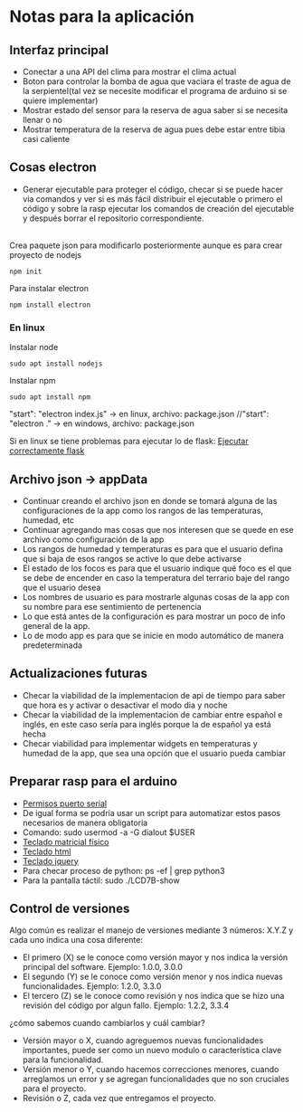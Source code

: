 # Notas para la aplicación

## Interfaz principal
- Conectar a una API del clima para mostrar el clima actual
- Boton para controlar la bomba de agua que vaciara el traste de agua de la serpienteI(tal vez se necesite modificar el programa de arduino si se quiere implementar)
- Mostrar estado del sensor para la reserva de agua saber si se necesita llenar o no
- Mostrar temperatura de la reserva de agua pues debe estar entre tibia casi caliente

## Cosas electron
- Generar ejecutable para proteger el código, checar si se puede hacer via comandos y ver si es más fácil distribuir el ejecutable o primero el código y sobre la rasp ejecutar los comandos de creación del ejecutable y después borrar el repositorio correspondiente.
<br>
Crea paquete json para modificarlo posteriormente aunque es para crear proyecto de nodejs

```
npm init
```

Para instalar electron
```
npm install electron
```

### En linux
Instalar node
```
sudo apt install nodejs
```
Instalar npm
```
sudo apt install npm
```

"start": "electron index.js" -> en linux, archivo: package.json
//"start": "electron ." -> en windows, archivo: package.json

Si en linux se tiene problemas para ejecutar lo de flask:
[Ejecutar correctamente flask](https://medium.com/@sanzidkawsar/the-python-flask-problem-oserror-errno-98-address-already-in-use-flask-49daaccaef4f)

## Archivo json -> appData
- Continuar creando el archivo json en donde se tomará alguna de las configuraciones de la app como los rangos de las temperaturas, humedad, etc
- Continuar agregando mas cosas que nos interesen que se quede en ese archivo como configuración de la app
- Los rangos de humedad y temperaturas es para que el usuario defina que si baja de esos rangos se active lo que debe activarse
- El estado de los focos es para que el usuario indique qué foco es el que se debe de encender en caso la temperatura del terrario baje del rango que el usuario desea
- Los nombres de usuario es para mostrarle algunas cosas de la app con su nombre para ese sentimiento de pertenencia
- Lo que está antes de la configuración es para mostrar un poco de info general de la app.
- Lo de modo app es para que se inicie en modo automático de manera predeterminada

## Actualizaciones futuras
- Checar la viabilidad de la implementacion de api de tiempo para saber que hora es y activar o desactivar el modo dia y noche
- Checar la viabilidad de la implementacion de cambiar entre español e inglés, en este caso sería para inglés porque la de español ya está hecha
- Checar viabilidad para implementar widgets en temperaturas y humedad de la app, que sea una opción que el usuario pueda cambiar

## Preparar rasp para el arduino
- [Permisos puerto serial](https://askubuntu.com/questions/58119/changing-permissions-on-serial-port)
- De igual forma se podría usar un script para automatizar estos pasos necesarios de manera obligatoria
- Comando: sudo usermod -a -G dialout $USER
- [Teclado matricial físico](https://descubrearduino.com/conectar-teclado-a-raspberry-pi/)
- [Teclado html](https://www.youtube.com/watch?v=uGohVJhgSN8&t=594s)
- [Teclado jquery](https://www.jose-aguilar.com/blog/teclado-virtual-con-jquery/)
- Para checar proceso de python: ps -ef | grep python3
- Para la pantalla táctil: sudo ./LCD7B-show

## Control de versiones
Algo común es realizar el manejo de versiones mediante 3 números: X.Y.Z y cada uno indica una cosa diferente:

- El primero (X) se le conoce como versión mayor y nos indica la versión principal del software. Ejemplo: 1.0.0, 3.0.0
- El segundo (Y) se le conoce como versión menor y nos indica nuevas funcionalidades. Ejemplo: 1.2.0, 3.3.0
- El tercero (Z) se le conoce como revisión y nos indica que se hizo una revisión del código por algun fallo. Ejemplo: 1.2.2, 3.3.4

¿cómo sabemos cuando cambiarlos y cuál cambiar?

- Versión mayor o X, cuando agreguemos nuevas funcionalidades importantes, puede ser como un nuevo modulo o característica clave para la funcionalidad.
- Versión menor o Y, cuando hacemos correcciones menores, cuando arreglamos un error y se agregan funcionalidades que no son cruciales para el proyecto.
- Revisión o Z, cada vez que entregamos el proyecto.